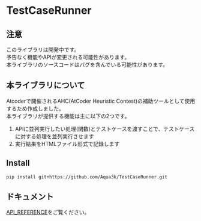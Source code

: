 # TestCaseRunner

## 注意  

このライブラリは開発中です。  
予告なく機能やAPIが変更される可能性があります。  
本ライブラリのソースコードはバグを含んでいる可能性があります。  

## 本ライブラリについて  

Atcoderで開催されるAHC(AtCoder Heuristic Contest)の補助ツールとして使用するため作成しました。      
本ライブラリが提供する機能は主に以下の2つです。  

1. APIに並列実行したい処理(関数)とテストケースを渡すことで、テストケースに対する処理を並列実行させます  
2. 実行結果をHTMLファイル形式で記録します  

## Install

```
pip install git+https://github.com/Aqua3k/TestCaseRunner.git
```

## ドキュメント

[API_REFERENCE](API_REFERENCE.md)をご覧ください。  

